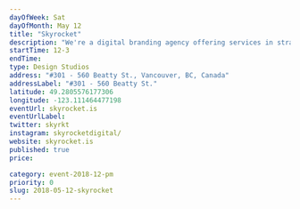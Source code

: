 ```yaml
---
dayOfWeek: Sat
dayOfMonth: May 12
title: "Skyrocket"
description: "We're a digital branding agency offering services in strategy, design and engineering. During VDW we will have team members in the space to host guests and answer questions about our process and work. We'll have case studies/work on the walls and beer/appies for guests. "
startTime: 12-3
endTime: 
type: Design Studios
address: "#301 - 560 Beatty St., Vancouver, BC, Canada"
addressLabel: "#301 - 560 Beatty St."
latitude: 49.2805576177306
longitude: -123.111464477198
eventUrl: skyrocket.is
eventUrlLabel: 
twitter: skyrkt
instagram: skyrocketdigital/
website: skyrocket.is
published: true
price: 

category: event-2018-12-pm
priority: 0
slug: 2018-05-12-skyrocket
---
```

